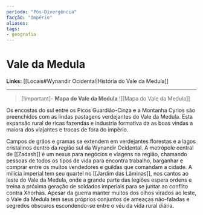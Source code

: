 ```yaml
---
período: "Pós-Divergência"
facção: "Império" 
aliases: 
tags:
- geografia
---
```


# **Vale da Medula**

**Links:** [[Locais#Wynandir Ocidental|História do Vale da Medula]]

---
> [!important]- **Mapa do Vale da Medula**
> ![[Mapa do Vale da Medula]]

Os encostas do sul entre os Picos Guardião-Cinza e a Montanha Cyrios são preenchidos com as lindas pastagens verdejantes do Vale da Medula. Esta expansão rural de ricas fazendas e industria formativa da as boas vindas a maiora dos viajantes e trocas de fora do império.

Campos de grãos e gramas se extendem em verdejantes florestas e a lagos cristalinos dentro da região sul da Wynandir Ocidental. A metrópole central de [[Zadash]] é um nexus para negócios e viagens na região, chamando pessoas de todos os tipos de vida para encontra trabalho, barganhar e comprar entre os muitos vendedores e guildas que comandam a cidade. A milícia imperial tem seu quartel no [[Jardim das Lâminas]], nos cantos ao leste do Vale da Medula, onde a grande parte das legiões espera ordens e treina a próxima geração de soldados imperiais para se juntar ao conflito contra Xhorhas. Apesar da guerra manter muitos dos olhos virados ao leste, o Vale da Medula tem seus próprios conjuntos de ameaças não-faladas e segredos obscuros escondendo-se entre o véu da vida rural diária.
